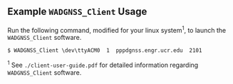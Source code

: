 ## Example `WADGNSS_Client` Usage

Run the following command, modified for your linux system<sup>1</sup>, to launch the `WADGNSS_Client` software.

```
$ WADGNSS_Client \dev\ttyACM0  1  pppdgnss.engr.ucr.edu  2101
```

<sup>1</sup> See `./client-user-guide.pdf` for detailed information regarding `WADGNSS_Client` software.